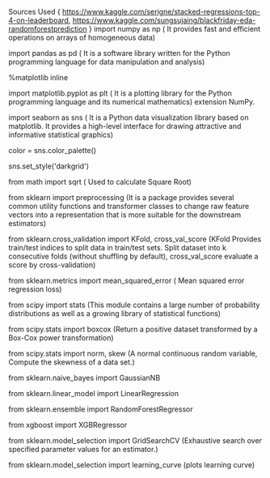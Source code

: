 Sources Used 
{
  https://www.kaggle.com/serigne/stacked-regressions-top-4-on-leaderboard, 
  https://www.kaggle.com/sungsujaing/blackfriday-eda-randomforestprediction
}
import numpy as np ( It provides fast and efficient operations on arrays of homogeneous data)

import pandas as pd ( It is a software library written for the Python programming language for data manipulation and analysis)

%matplotlib inline

import matplotlib.pyplot as plt ( It is a plotting library for the Python programming language and its numerical mathematics) extension NumPy.

import seaborn as sns ( It is a Python data visualization library based on matplotlib. It provides a high-level interface for   drawing attractive and informative statistical graphics)

color = sns.color_palette()

sns.set_style('darkgrid')

from math import sqrt ( Used to calculate Square Root)

from sklearn import preprocessing (It is a package provides several common utility functions and transformer classes to change raw feature vectors into a representation that is more suitable for the downstream estimators)

from sklearn.cross_validation import KFold, cross_val_score (KFold Provides train/test indices to split data in train/test sets. Split dataset into k consecutive folds (without shuffling by default), cross_val_score evaluate a score by cross-validation)

from sklearn.metrics import mean_squared_error ( Mean squared error regression loss)

from scipy import stats (This module contains a large number of probability distributions as well as a growing library of statistical functions)

from scipy.stats import boxcox (Return a positive dataset transformed by a Box-Cox power transformation)

from scipy.stats import norm, skew (A normal continuous random variable, Compute the skewness of a data set.)

from sklearn.naive_bayes import GaussianNB

from sklearn.linear_model import LinearRegression

from sklearn.ensemble import RandomForestRegressor

from xgboost import XGBRegressor

from sklearn.model_selection import GridSearchCV (Exhaustive search over specified parameter values for an estimator.)

from sklearn.model_selection import learning_curve (plots learning curve)
